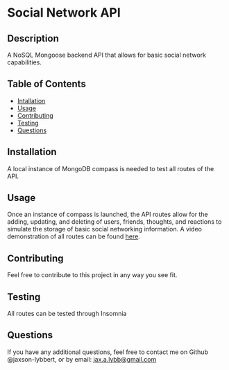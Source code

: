 # Social Network API

## Description

A NoSQL Mongoose backend API that allows for basic social network capabilities.

## Table of Contents

- [Intallation](#installation)
- [Usage](#usage)
- [Contributing](#contributing)
- [Testing](#testing)
- [Questions](#questions)

## Installation

A local instance of MongoDB compass is needed to test all routes of the API.

## Usage

Once an instance of compass is launched, the API routes allow for the adding, updating, and deleting of users, friends, thoughts, and reactions to simulate the storage of basic social networking information. A video demonstration of all routes can be found [here](https://drive.google.com/file/d/1yBJNu3ZpfkxCdPaO9OvhlaCyWJENxWIF/view).

## Contributing

Feel free to contribute to this project in any way you see fit.

## Testing

All routes can be tested through Insomnia

## Questions

If you have any additional questions, feel free to contact me on Github @jaxson-lybbert, or by email: jax.a.lybb@gmail.com
